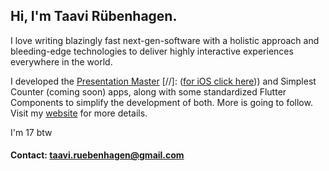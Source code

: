 ## Hi, I'm Taavi Rübenhagen.
I love writing blazingly fast next-gen-software with a holistic approach and bleeding-edge technologies to deliver highly interactive experiences everywhere in the world.

I developed the
[Presentation Master](https://play.google.com/store/apps/details?id=com.tavy.presentationmaster&hl=en&gl=US)
[//]: ([for iOS click here](https://apps.apple.com/us/app/presentation-master-remote/id1623364174)))
and Simplest Counter (coming soon) apps, along with some standardized Flutter Components to simplify the development of both.
More is going to follow. Visit my [website](https://taavirubenhagen.netlify.app) for more details.

I'm 17 btw

#### Contact: taavi.ruebenhagen@gmail.com
